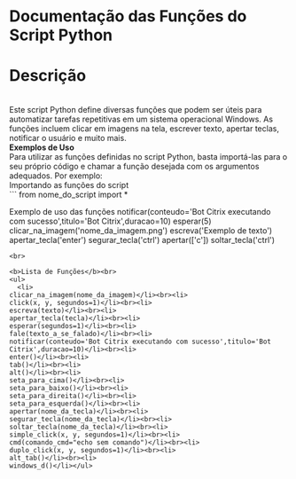 # Documentação das Funções do Script Python

# Descrição
<br>
Este script Python define diversas funções que podem ser úteis para automatizar tarefas repetitivas em um sistema operacional Windows. As funções incluem clicar em imagens na tela, escrever texto, apertar teclas, notificar o usuário e muito mais.
<br>
<b>Exemplos de Uso</b><br>
Para utilizar as funções definidas no script Python, basta importá-las para o seu próprio código e chamar a função desejada com os argumentos adequados. Por exemplo:
<br>
Importando as funções do script
<br>
```
from nome_do_script import *

Exemplo de uso das funções
notificar(conteudo='Bot Citrix executando com sucesso',titulo='Bot Citrix',duracao=10)
esperar(5)
clicar_na_imagem('nome_da_imagem.png')
escreva('Exemplo de texto')
apertar_tecla('enter')
segurar_tecla('ctrl')
apertar(['c'])
soltar_tecla('ctrl')

```
<br>

<b>Lista de Funções</b><br>
<ul>
  <li>
clicar_na_imagem(nome_da_imagem)</li><br><li>
click(x, y, segundos=1)</li><br><li>
escreva(texto)</li><br><li>
apertar_tecla(tecla)</li><br><li>
esperar(segundos=1)</li><br><li>
fale(texto_a_se_falado)</li><br><li>
notificar(conteudo='Bot Citrix executando com sucesso',titulo='Bot Citrix',duracao=10)</li><br><li>
enter()</li><br><li>
tab()</li><br><li>
alt()</li><br><li>
seta_para_cima()</li><br><li>
seta_para_baixo()</li><br><li>
seta_para_direita()</li><br><li>
seta_para_esquerda()</li><br><li>
apertar(nome_da_tecla)</li><br><li>
segurar_tecla(nome_da_tecla)</li><br><li>
soltar_tecla(nome_da_tecla)</li><br><li>
simple_click(x, y, segundos=1)</li><br><li>
cmd(comando_cmd="echo sem comando")</li><br><li>
duplo_click(x, y, segundos=1)</li><br><li>
alt_tab()</li><br><li>
windows_d()</li></ul>
